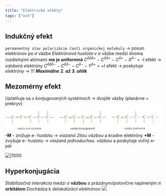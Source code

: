 ```yaml
---
title: "Elektrické efekty"
tags: ["och"]
---
```



## Indukčný efekt
`permanentný stav polarizácie časti organickej molekuly` -> posun elektrónov po $\sigma$ väzbe
*Elektrónová hustota* v $\sigma$ väzbe medzi dvoma *rozdielnými* atómami **nie je uniformná**
$C^{\delta\delta\delta+}-C^{\delta\delta+}-C^{\delta+}-X^{\delta-}$ = -I efekt -> *odoberá elektróny*
$C^{\delta\delta\delta-}-C^{\delta\delta-}-C^{\delta-}-Y^{\delta+}$ = +I efekt -> *poskytuje elektróny*
-> !!! ***Maximálne 2. až 3. uhlík*** 

## Mezomérny efekt
Uplatňuje sa v *konjugovaných systémoch* -> dvojité väzby (planárne = prekryv)
![](attachments/interakcia-dvojitych-vazieb.png)
**-M** - znižuje e- hustotu -> *viazaná 2itou väzbou* a kradne elektróny
**+M** - zvyšuje e- hustotu -> *viazaná jednoduchou. väzbou* a poskytuje voľný e- pár

![|1000](attachments/mezomerný-efekt.png)

## Hyperkonjugácia
*Stabilizačná interakcia* medzi $\sigma$ **väzbou** a prázdnym/polovične naplneným $\pi$ **orbitálom**
Dochádza k *delokalizácii elektrónov*
![](attachments/hyperkonjugácia.png)